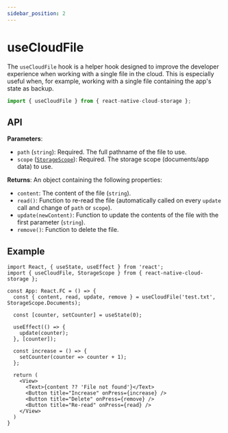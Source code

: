 ```yaml
---
sidebar_position: 2
---
```


# useCloudFile

The `useCloudFile` hook is a helper hook designed to improve the developer experience when working with a single file in the cloud. This is especially useful when, for example, working with a single file containing the app's state as backup.

```ts
import { useCloudFile } from { react-native-cloud-storage };
```

## API

**Parameters**:

- `path` (`string`): Required. The full pathname of the file to use.
- `scope` ([`StorageScope`](./StorageScope)): Required. The storage scope (documents/app data) to use.

**Returns**: An object containing the following properties:

- `content`: The content of the file (`string`).
- `read()`: Function to re-read the file (automatically called on every `update` call and change of `path` or `scope`).
- `update(newContent)`: Function to update the contents of the file with the first parameter (`string`).
- `remove()`: Function to delete the file.

## Example

```tsx
import React, { useState, useEffect } from 'react';
import { useCloudFile, StorageScope } from { react-native-cloud-storage };

const App: React.FC = () => {
  const { content, read, update, remove } = useCloudFile('test.txt', StorageScope.Documents);

  const [counter, setCounter] = useState(0);

  useEffect(() => {
    update(counter);
  }, [counter]);

  const increase = () => {
    setCounter(counter => counter + 1);
  };

  return (
    <View>
      <Text>{content ?? 'File not found'}</Text>
      <Button title="Increase" onPress={increase} />
      <Button title="Delete" onPress={remove} />
      <Button title="Re-read" onPress={read} />
    </View>
  )
}
```
